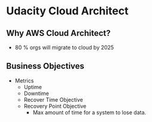 # Udacity Cloud Architect

## Why AWS Cloud Architect?

- 80 % orgs will migrate to cloud by 2025

## Business Objectives

- Metrics
    - Uptime
    - Downtime
    - Recover Time Objective
    - Recovery Point Objective
        - Max amount of time for a system to lose data.
